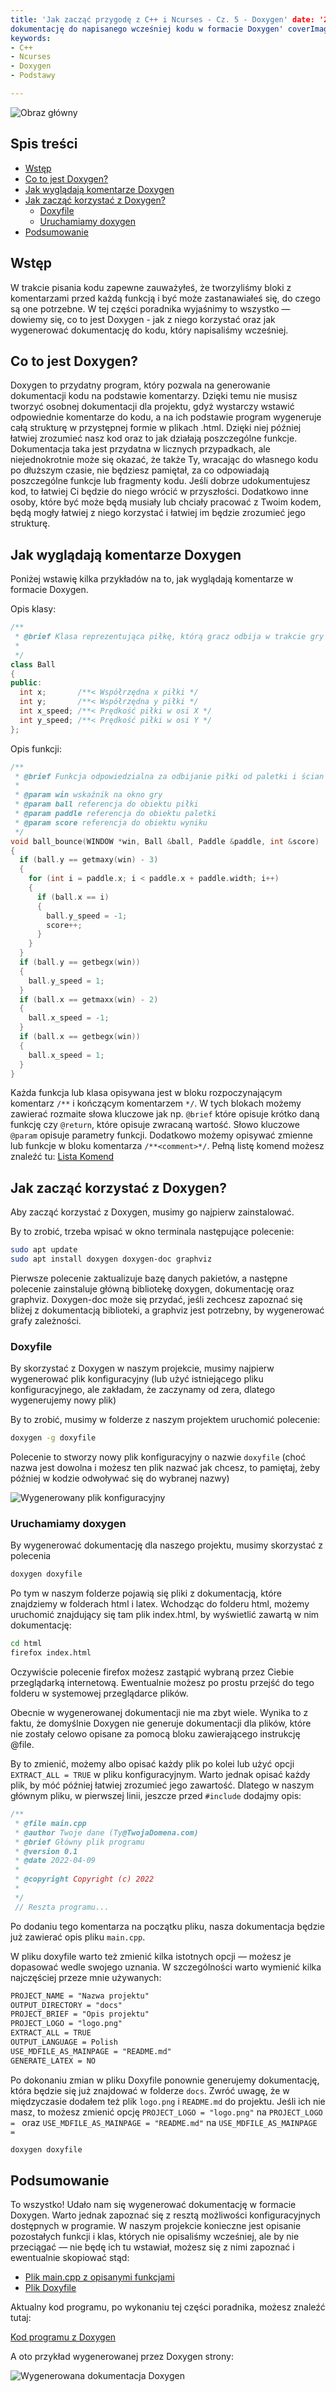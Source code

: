 ```yaml
---
title: 'Jak zacząć przygodę z C++ i Ncurses - Cz. 5 - Doxygen' date: '2022-04-10' excerpt: 'W tej części tworzymy
dokumentację do napisanego wcześniej kodu w formacie Doxygen' coverImage: '/images/posts/CppNcurses5/doxygen.webp'
keywords:
- C++
- Ncurses
- Doxygen
- Podstawy

---
```


![Obraz główny](/images/posts/CppNcurses5/doxygen.webp#postMiniImage)

## Spis treści

- [Wstęp](#wstęp)
- [Co to jest Doxygen?](#co-to-jest-doxygen)
- [Jak wyglądają komentarze Doxygen](#jak-wyglądają-komentarze-doxygen)
- [Jak zacząć korzystać z Doxygen?](#jak-zacząć-korzystać-z-doxygen)
  - [Doxyfile](#doxyfile)
  - [Uruchamiamy doxygen](#uruchamiamy-doxygen)
- [Podsumowanie](#podsumowanie)

## Wstęp

W trakcie pisania kodu zapewne zauważyłeś, że tworzyliśmy bloki z komentarzami przed każdą funkcją i być może
zastanawiałeś się, do czego są one potrzebne. W tej części poradnika wyjaśnimy to wszystko — dowiemy się, co to jest
Doxygen - jak z niego korzystać oraz jak wygenerować dokumentację do kodu, który napisaliśmy wcześniej.

## Co to jest Doxygen?

Doxygen to przydatny program, który pozwala na generowanie dokumentacji kodu na podstawie komentarzy. Dzięki temu nie
musisz tworzyć osobnej dokumentacji dla projektu, gdyż wystarczy wstawić odpowiednie komentarze do kodu, a na ich
podstawie program wygeneruje całą strukturę w przystępnej formie w plikach .html. Dzięki niej później łatwiej zrozumieć
nasz kod oraz to jak działają poszczególne funkcje. Dokumentacja taka jest przydatna w licznych przypadkach, ale
niejednokrotnie może się okazać, że także Ty, wracając do własnego kodu po dłuższym czasie, nie będziesz pamiętał, za co
odpowiadają poszczególne funkcje lub fragmenty kodu. Jeśli dobrze udokumentujesz kod, to łatwiej Ci będzie do niego
wrócić w przyszłości. Dodatkowo inne osoby, które być może będą musiały lub chciały pracować z Twoim kodem, będą mogły
łatwiej z niego korzystać i łatwiej im będzie zrozumieć jego strukturę.

## Jak wyglądają komentarze Doxygen

Poniżej wstawię kilka przykładów na to, jak wyglądają komentarze w formacie Doxygen.

Opis klasy:

```cpp
/**
 * @brief Klasa reprezentująca piłkę, którą gracz odbija w trakcie gry
 *
 */
class Ball
{
public:
  int x;       /**< Współrzędna x piłki */
  int y;       /**< Współrzędna y piłki */
  int x_speed; /**< Prędkość piłki w osi X */
  int y_speed; /**< Prędkość piłki w osi Y */
};
```

Opis funkcji:

```cpp
/**
 * @brief Funkcja odpowiedzialna za odbijanie piłki od paletki i ścian
 *
 * @param win wskaźnik na okno gry
 * @param ball referencja do obiektu piłki
 * @param paddle referencja do obiektu paletki
 * @param score referencja do obiektu wyniku
 */
void ball_bounce(WINDOW *win, Ball &ball, Paddle &paddle, int &score)
{
  if (ball.y == getmaxy(win) - 3)
  {
    for (int i = paddle.x; i < paddle.x + paddle.width; i++)
    {
      if (ball.x == i)
      {
        ball.y_speed = -1;
        score++;
      }
    }
  }
  if (ball.y == getbegx(win))
  {
    ball.y_speed = 1;
  }
  if (ball.x == getmaxx(win) - 2)
  {
    ball.x_speed = -1;
  }
  if (ball.x == getbegx(win))
  {
    ball.x_speed = 1;
  }
}
```

Każda funkcja lub klasa opisywana jest w bloku rozpoczynającym komentarz `/**` i kończącym komentarzem `*/`. W tych
blokach możemy zawierać rozmaite słowa kluczowe jak np. `@brief` które opisuje krótko daną funkcję czy `@return`, które
opisuje zwracaną wartość. Słowo kluczowe `@param` opisuje parametry funkcji. Dodatkowo możemy opisywać zmienne lub
funkcje w bloku komentarza `/**<comment>*/`. Pełną listę komend możesz znaleźć
tu: [Lista Komend](https://www.doxygen.nl/manual/commands.html)

## Jak zacząć korzystać z Doxygen?

Aby zacząć korzystać z Doxygen, musimy go najpierw zainstalować.

By to zrobić, trzeba wpisać w okno terminala następujące polecenie:

```bash
sudo apt update
sudo apt install doxygen doxygen-doc graphviz
```

Pierwsze polecenie zaktualizuje bazę danych pakietów, a następne polecenie zainstaluje główną bibliotekę doxygen,
dokumentację oraz graphviz. Doxygen-doc może się przydać, jeśli zechcesz zapoznać się bliżej z dokumentacją biblioteki,
a graphviz jest potrzebny, by wygenerować grafy zależności.

### Doxyfile

By skorzystać z Doxygen w naszym projekcie, musimy najpierw wygenerować plik konfiguracyjny (lub użyć istniejącego pliku
konfiguracyjnego, ale zakładam, że zaczynamy od zera, dlatego wygenerujemy nowy plik)

By to zrobić, musimy w folderze z naszym projektem uruchomić polecenie:

```bash
doxygen -g doxyfile
```

Polecenie to stworzy nowy plik konfiguracyjny o nazwie `doxyfile` (choć nazwa jest dowolna i możesz ten plik nazwać jak
chcesz, to pamiętaj, żeby później w kodzie odwoływać się do wybranej nazwy)

![Wygenerowany plik konfiguracyjny](/images/posts/CppNcurses5/doxygenConfig.webp#postMiniImage)

### Uruchamiamy doxygen

By wygenerować dokumentację dla naszego projektu, musimy skorzystać z polecenia

```bash
doxygen doxyfile
```

Po tym w naszym folderze pojawią się pliki z dokumentacją, które znajdziemy w folderach html i latex. Wchodząc do
folderu html, możemy uruchomić znajdujący się tam plik index.html, by wyświetlić zawartą w nim dokumentację:

```bash
cd html
firefox index.html
```

Oczywiście polecenie firefox możesz zastąpić wybraną przez Ciebie przeglądarką internetową. Ewentualnie możesz po prostu
przejść do tego folderu w systemowej przeglądarce plików.

Obecnie w wygenerowanej dokumentacji nie ma zbyt wiele. Wynika to z faktu, że domyślnie Doxygen nie generuje dokumentacji dla plików, które nie zostały celowo opisane za pomocą bloku zawierającego instrukcję @file.

By to zmienić, możemy albo opisać każdy plik po kolei lub użyć opcji `EXTRACT_ALL = TRUE` w pliku konfiguracyjnym. Warto jednak opisać każdy plik, by móć później łatwiej zrozumieć jego zawartość. Dlatego w naszym głównym pliku, w pierwszej linii, jeszcze przed `#include` dodajmy opis:

```cpp
/**
 * @file main.cpp
 * @author Twoje dane (Ty@TwojaDomena.com)
 * @brief Główny plik programu
 * @version 0.1
 * @date 2022-04-09
 * 
 * @copyright Copyright (c) 2022
 * 
 */
 // Reszta programu...
```

Po dodaniu tego komentarza na początku pliku, nasza dokumentacja będzie już zawierać opis pliku `main.cpp`.

W pliku doxyfile warto też zmienić kilka istotnych opcji — możesz je dopasować wedle swojego uznania. W szczególności
warto wymienić kilka najczęściej przeze mnie używanych:

```doxygen
PROJECT_NAME = "Nazwa projektu"
OUTPUT_DIRECTORY = "docs"
PROJECT_BRIEF = "Opis projektu"
PROJECT_LOGO = "logo.png"
EXTRACT_ALL = TRUE
OUTPUT_LANGUAGE = Polish
USE_MDFILE_AS_MAINPAGE = "README.md"
GENERATE_LATEX = NO
```

Po dokonaniu zmian w pliku Doxyfile ponownie generujemy dokumentację, która będzie się już znajdować w folderze `docs`.
Zwróć uwagę, że w międzyczasie dodałem też plik `logo.png` i `README.md` do projektu. Jeśli ich nie masz, to możesz
zmienić opcję `PROJECT_LOGO = "logo.png"` na `PROJECT_LOGO = ` oraz `USE_MDFILE_AS_MAINPAGE = "README.md"`
na `USE_MDFILE_AS_MAINPAGE = `

```bash
doxygen doxyfile
```

## Podsumowanie

To wszystko! Udało nam się wygenerować dokumentację w formacie Doxygen. Warto jednak zapoznać się z resztą możliwości
konfiguracyjnych dostępnych w programie. W naszym projekcie konieczne jest opisanie pozostałych funkcji i klas, których
nie opisaliśmy wcześniej, ale by nie przeciągać — nie będę ich tu wstawiał, możesz się z nimi zapoznać i ewentualnie
skopiować stąd:

- [Plik main.cpp z opisanymi funkcjami](https://raw.githubusercontent.com/Kielx/ncurses-pong/pl/main.cpp)
- [Plik Doxyfile](https://raw.githubusercontent.com/Kielx/ncurses-pong/pl/doxyfile)

Aktualny kod programu, po wykonaniu tej części poradnika, możesz znaleźć tutaj:

[Kod programu z Doxygen](https://github.com/Kielx/ncurses-pong/tree/pl)

A oto przykład wygenerowanej przez Doxygen strony:

![Wygenerowana dokumentacja Doxygen](/images/posts/CppNcurses5/doxygen.webp#postMiniImage)
